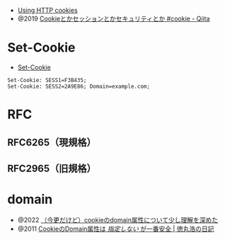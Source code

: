 - [Using HTTP cookies](https://developer.mozilla.org/en-US/docs/Web/HTTP/Cookies)
- @2019 [Cookieとかセッションとかセキュリティとか #cookie - Qiita](https://qiita.com/uryyyyyyy/items/1c32afea4240a14d57e4)

# Set-Cookie

- [Set-Cookie](https://developer.mozilla.org/en-US/docs/Web/HTTP/Headers/Set-Cookie)

```http
Set-Cookie: SESS1=F3B435;
Set-Cookie: SESS2=2A9E86; Domain=example.com;
```

# RFC

## RFC6265（現規格）

## RFC2965（旧規格）

# domain

- @2022 [（今更だけど）cookieのdomain属性について少し理解を深めた](https://zenn.dev/ymmt1089/articles/20220506_cookie_domain)
- @2011 [CookieのDomain属性は _指定しない_ が一番安全 | 徳丸浩の日記](https://blog.tokumaru.org/2011/10/cookiedomain.html)
